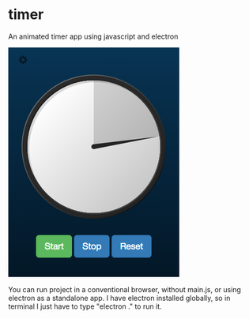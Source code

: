 # timer
An animated timer app using javascript and electron

![app screenshot](img/screenshot.png)

You can run project in a conventional browser, without main.js, or using electron as a standalone app.  I have electron installed globally, so in terminal I just have to type "electron ." to run it.
